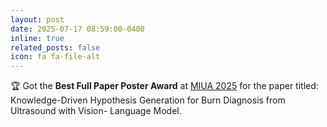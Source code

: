 ```yaml
---
layout: post
date: 2025-07-17 08:59:00-0400
inline: true
related_posts: false
icon: fa fa-file-alt
---
```


🏆 Got the **Best Full Paper Poster Award** at [MIUA 2025](https://conferences.leeds.ac.uk/miua/) for the paper titled: Knowledge-Driven Hypothesis Generation for Burn Diagnosis from Ultrasound with Vision- Language Model.
